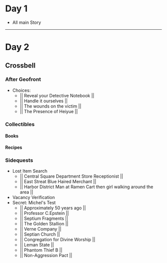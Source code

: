 # Day 1
- All main Story
-------------------------
# Day 2
## Crossbell
### After Geofront
- Choices: 
    - || Reveal your Detective Notebook ||
    - || Handle it ourselves ||
    - || The wounds on the victim ||
    - || The Presence of Heiyue ||
### Collectibles
#### Books
#### Recipes
### Sidequests
- Lost Item Search
    - || Central Square Department Store Receptionist ||
    - || East Streat Blue Haired Merchant ||
    - || Harbor District Man at Ramen Cart then girl walking around the area ||
- Vacancy Verification
- Secret: Michel's Test
    - || Approximately 50 years ago ||
    - || Professor C.Epstein ||
    - || Septium Fragments ||
    - || The Golden Stallion ||
    - || Verne Company ||
    - || Septian Church ||
    - || Congregation for Divine Worship ||
    - || Leman State ||
    - || Phantom Thief B ||
    - || Non-Aggression Pact ||
